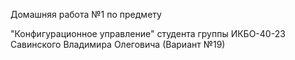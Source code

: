 Домашняя работа №1 по предмету

"Конфигурационное управление"
студента группы ИКБО-40-23
Савинского Владимира Олеговича (Вариант №19)
